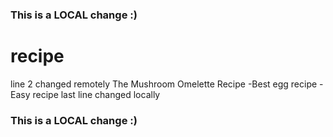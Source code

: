 ### This is a LOCAL change :)
# recipe
line 2 changed remotely
The Mushroom Omelette Recipe
-Best egg recipe
-Easy recipe
last line changed locally
### This is a LOCAL change :)